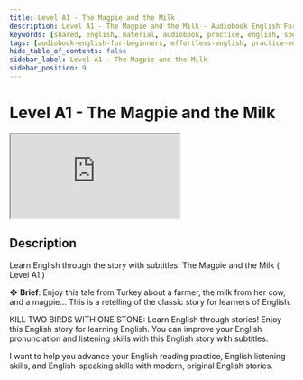 ```yaml
---
title: Level A1 - The Magpie and the Milk
description: Level A1 - The Magpie and the Milk - Audiobook English For Beginners
keywords: [shared, english, material, audiobook, practice, english, speaking]
tags: [audiobook-english-for-beginners, effortless-english, practice-english-speaking]
hide_table_of_contents: false
sidebar_label: Level A1 - The Magpie and the Milk
sidebar_position: 9
---
```


# Level A1 - The Magpie and the Milk

<div class="video-container">
<iframe src="https://www.youtube.com/embed/5VICfhpKwcA?controls=0" title="YouTube video player"></iframe>
<a href="https://www.youtube.com/watch?v=5VICfhpKwcA" target="_blank"></a>
</div>

## Description

Learn English through the story with subtitles: The Magpie and the Milk ( Level A1 )

❖ **Brief**:
Enjoy this tale from Turkey about a farmer, the milk from her cow, and a magpie... This is a retelling of the classic story for learners of English.

KILL TWO BIRDS WITH ONE STONE: Learn English through stories! Enjoy this English story for learning English. You can improve your English pronunciation and listening skills with this English story with subtitles.

I want to help you advance your English reading practice, English listening skills, and English-speaking skills with modern, original English stories.